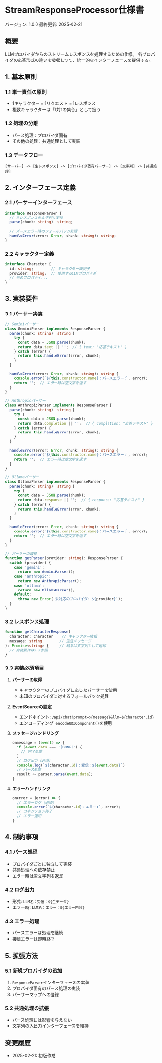# StreamResponseProcessor仕様書
バージョン: 1.0.0
最終更新: 2025-02-21

## 概要
LLMプロバイダからのストリームレスポンスを処理するための仕様。
各プロバイダの応答形式の違いを吸収しつつ、統一的なインターフェースを提供する。

## 1. 基本原則

### 1.1 単一責任の原則
- 1キャラクター = 1リクエスト = 1レスポンス
- 複数キャラクターは「1対1の集合」として扱う

### 1.2 処理の分離
- パース処理：プロバイダ固有
- その他の処理：共通処理として実装

### 1.3 データフロー
```
[サーバー] -> [生レスポンス] -> [プロバイダ固有パーサー] -> [文字列] -> [共通処理]
```

## 2. インターフェース定義

### 2.1 パーサーインターフェース
```typescript
interface ResponseParser {
  // 生レスポンスを文字列に変換
  parse(chunk: string): string;
  
  // パースエラー時のフォールバック処理
  handleError(error: Error, chunk: string): string;
}
```

### 2.2 キャラクター定義
```typescript
interface Character {
  id: string;        // キャラクター識別子
  provider: string;  // 使用するLLMプロバイダ
  // 他のプロパティ...
}
```

## 3. 実装要件

### 3.1 パーサー実装
```typescript
// Geminiパーサー
class GeminiParser implements ResponseParser {
  parse(chunk: string): string {
    try {
      const data = JSON.parse(chunk);
      return data.text || '';  // { text: "応答テキスト" }
    } catch (error) {
      return this.handleError(error, chunk);
    }
  }

  handleError(error: Error, chunk: string): string {
    console.error(`${this.constructor.name}：パースエラー:`, error);
    return '';  // エラー時は空文字を返す
  }
}

// Anthropicパーサー
class AnthropicParser implements ResponseParser {
  parse(chunk: string): string {
    try {
      const data = JSON.parse(chunk);
      return data.completion || '';  // { completion: "応答テキスト" }
    } catch (error) {
      return this.handleError(error, chunk);
    }
  }

  handleError(error: Error, chunk: string): string {
    console.error(`${this.constructor.name}：パースエラー:`, error);
    return '';  // エラー時は空文字を返す
  }
}

// Ollamaパーサー
class OllamaParser implements ResponseParser {
  parse(chunk: string): string {
    try {
      const data = JSON.parse(chunk);
      return data.response || '';  // { response: "応答テキスト" }
    } catch (error) {
      return this.handleError(error, chunk);
    }
  }

  handleError(error: Error, chunk: string): string {
    console.error(`${this.constructor.name}：パースエラー:`, error);
    return '';  // エラー時は空文字を返す
  }
}

// パーサーの取得
function getParser(provider: string): ResponseParser {
  switch (provider) {
    case 'gemini':
      return new GeminiParser();
    case 'anthropic':
      return new AnthropicParser();
    case 'ollama':
      return new OllamaParser();
    default:
      throw new Error(`未対応のプロバイダ: ${provider}`);
  }
}
```

### 3.2 レスポンス処理
```typescript
function getCharacterResponse(
  character: Character,   // キャラクター情報
  message: string        // 送信メッセージ
): Promise<string> {     // 結果は文字列として返却
  // 実装要件は3.3参照
}
```

### 3.3 実装必須項目
1. **パーサーの取得**
   - キャラクターのプロバイダに応じたパーサーを使用
   - 未知のプロバイダに対するフォールバック処理

2. **EventSourceの設定**
   - エンドポイント: `/api/chat?prompt=${message}&llm=${character.id}`
   - エンコーディング: `encodeURIComponent()`を使用

3. **メッセージハンドリング**
   ```typescript
   onmessage = (event) => {
     if (event.data === '[DONE]') {
       // 完了処理
     }
     // ログ出力（必須）
     console.log(`${character.id}：受信：${event.data}`);
     // パース処理
     result += parser.parse(event.data);
   }
   ```

4. **エラーハンドリング**
   ```typescript
   onerror = (error) => {
     // エラーログ（必須）
     console.error(`${character.id}：エラー:`, error);
     // コネクション終了
     // エラー通知
   }
   ```

## 4. 制約事項

### 4.1 パース処理
- プロバイダごとに独立して実装
- 共通処理への依存禁止
- エラー時は空文字列を返却

### 4.2 ログ出力
- 形式: `LLM名：受信：${生データ}`
- エラー時: `LLM名：エラー：${エラー内容}`

### 4.3 エラー処理
- パースエラーは処理を継続
- 接続エラーは即時終了

## 5. 拡張方法

### 5.1 新規プロバイダの追加
1. `ResponseParser`インターフェースの実装
2. プロバイダ固有のパース処理の実装
3. パーサーマップへの登録

### 5.2 共通処理の拡張
- パース処理には影響を与えない
- 文字列の入出力インターフェースを維持

## 変更履歴
- 2025-02-21: 初版作成
